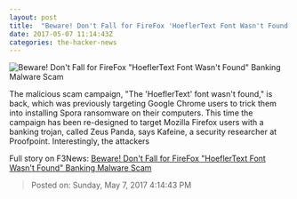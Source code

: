 ```yaml
---
layout: post
title:  "Beware! Don't Fall for FireFox 'HoeflerText Font Wasn't Found' Banking Malware Scam"
date: 2017-05-07 11:14:43Z
categories: the-hacker-news
---
```


![Beware! Don't Fall for FireFox "HoeflerText Font Wasn't Found" Banking Malware Scam](https://2.bp.blogspot.com/-LmJHmICHeLs/WQxlk-xbd4I/AAAAAAAAsec/93q35JWD4AEoPK-7nmClvjNVTKHtQADewCLcB/s1600/firefox-chrome-HoeflerText-font-was-not-found.png)

The malicious scam campaign, "The 'HoeflerText' font wasn't found," is back, which was previously targeting Google Chrome users to trick them into installing Spora ransomware on their computers. This time the campaign has been re-designed to target Mozilla Firefox users with a banking trojan, called Zeus Panda, says Kafeine, a security researcher at Proofpoint. Interestingly, the attackers


Full story on F3News: [Beware! Don't Fall for FireFox "HoeflerText Font Wasn't Found" Banking Malware Scam](http://www.f3nws.com/n/DPZGzH)

> Posted on: Sunday, May 7, 2017 4:14:43 PM
